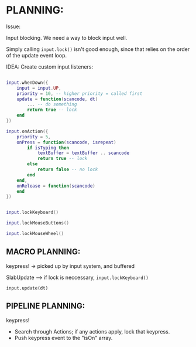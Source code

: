 



# PLANNING:

Issue: 

Input blocking.
We need a way to block input well.

Simply calling `input.lock()` isn't good enough,
since that relies on the order of the update event loop.




IDEA:
Create custom input listeners:

```lua

input.whenDown({
    input = input.UP,
    priority = 10, -- higher priority = called first
    update = function(scancode, dt)
        ... -- do something
        return true -- lock
    end
})

input.onAction({
    priority = 5,
    onPress = function(scancode, isrepeat)
        if isTyping then
            textBuffer = textBuffer .. scancode
            return true -- lock
        else
            return false -- no lock
        end
    end,
    onRelease = function(scancode)
    end
})


input.lockKeyboard()

input.lockMouseButtons()

input.lockMouseWheel()


```



## MACRO PLANNING:

keypress!
    -> picked up by input system, and buffered

SlabUpdate -->
    if lock is neccessary,
    `input.lockKeyboard()`

`input.update(dt)`




## PIPELINE PLANNING:
keypress!

- Search through Actions; if any actions apply, lock that keypress.
- Push keypress event to the "isOn" array.





